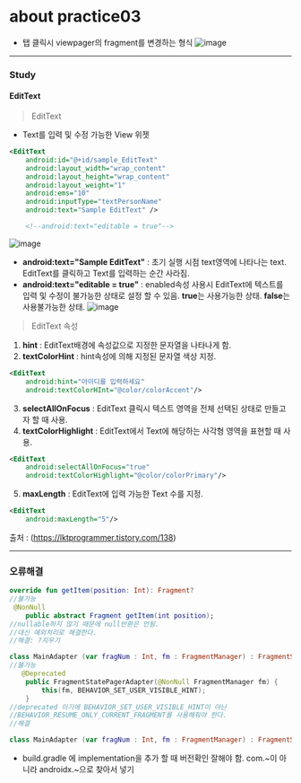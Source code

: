 about practice03
============
- 탭 클릭시 viewpager의 fragment를 변경하는 형식
![image](https://user-images.githubusercontent.com/44865268/74635075-94248b80-51a8-11ea-9133-63109bfa13e8.png)
***
### Study
#### EditText
> EditText
- Text를 입력 및 수정 가능한 View 위젯
```xml
<EditText
    android:id="@+id/sample_EditText"
    android:layout_width="wrap_content"
    android:layout_height="wrap_content"
    android:layout_weight="1"
    android:ems="10"
    android:inputType="textPersonName"
    android:text="Sample EditText" />

    <!--android:text="editable = true"-->

```
![image](https://user-images.githubusercontent.com/44865268/74804868-d70b6e00-5324-11ea-876a-3075fa048f97.png)

- **android:text="Sample EditText"** : 초기 실행 시점 text영역에 나타나는 text. EditText를 클릭하고 Text를 입력하는 순간 사라짐.
- **android:text="editable = true"** : enabled속성 사용시 EditText에 텍스트를 입력 및 수정이 불가능한 상태로 설정 할 수 있음. **true**는 사용가능한 상태. **false**는 사용불가능한 상태.
![image](https://user-images.githubusercontent.com/44865268/74805050-6dd82a80-5325-11ea-9315-1594f1a69dc7.png)

> EditText 속성
1. **hint** : EditText배경에 속성값으로 지정한 문자열을 나타나게 함.
2. **textColorHint** : hint속성에 의해 지정된 문자열 색상 지정.
```xml
<EditText
    android:hint="아이디를 입력하세요"
    android:textColorHInt="@color/colorAccent"/>
```
3. **selectAllOnFocus** : EditText 클릭시 텍스트 영역을 전체 선택된 상태로 만들고자 할 때 사용.
4. **textColorHighlight** : EditText에서 Text에 해당하는 사각형 영역을 표현할 때 사용.
```xml
<EditText
    android:selectAllOnFocus="true"
    android:textColorHighlight="@color/colorPrimary"/>
```
5. **maxLength** : EditText에 입력 가능한 Text 수를 지정.
```xml
<EditText
    android:maxLength="5"/>
```

출처 : (https://lktprogrammer.tistory.com/138)
***
### 오류해결
```kt
override fun getItem(position: Int): Fragment?
//불가능
 @NonNull
    public abstract Fragment getItem(int position);
//nullable하지 않기 때문에 null반환은 안됨. 
//대신 예외처리로 해결한다.
//해결: ?지우기
```

```kt
class MainAdapter (var fragNum : Int, fm : FragmentManager) : FragmentStatePagerAdapter(fm) {...}
//불가능
   @Deprecated
    public FragmentStatePagerAdapter(@NonNull FragmentManager fm) {
        this(fm, BEHAVIOR_SET_USER_VISIBLE_HINT);
    }
//deprecated 이기에 BEHAVIOR_SET_USER_VISIBLE_HINT이 아닌
//BEHAVIOR_RESUME_ONLY_CURRENT_FRAGMENT를 사용해줘야 한다.
//해결

class MainAdapter (var fragNum : Int, fm : FragmentManager) : FragmentStatePagerAdapter(fm, BEHAVIOR_RESUME_ONLY_CURRENT_FRAGMENT) {...}

```
- build.gradle 에 implementation을 추가 할 때 버전확인 잘해야 함. com.~이 아니라 androidx.~으로 찾아서 넣기
